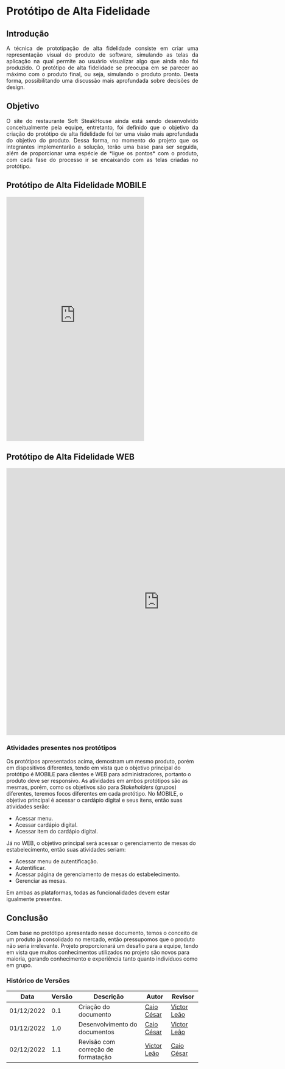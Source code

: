 # Protótipo de Alta Fidelidade

## Introdução

<p align="justify">
A técnica de prototipação de alta fidelidade consiste em criar uma representação visual do produto de software, simulando as telas da aplicação na qual permite ao usuário visualizar algo que ainda não foi produzido. O protótipo de alta fidelidade se preocupa em se parecer ao máximo com o produto final, ou seja, simulando o produto pronto. Desta forma, possibilitando uma discussão mais aprofundada sobre decisões de design.
</p>

## Objetivo

<p align="justify">
O site do restaurante Soft SteakHouse ainda está sendo desenvolvido conceitualmente pela equipe, entretanto, foi definido que o objetivo da criação do protótipo de alta fidelidade foi ter uma visão mais aprofundada do objetivo do produto. Dessa forma, no momento do projeto que os integrantes implementarão a solução, terão uma base para ser seguida, além de proporcionar uma espécie de *ligue os pontos* com o produto, com cada fase do processo ir se encaixando com as telas criadas no protótipo.
</p>

## Protótipo de Alta Fidelidade MOBILE

<iframe style="border: 1px solid rgba(0, 0, 0, 0.1);" width="360" height="640" src="https://www.figma.com/embed?embed_host=share&url=https%3A%2F%2Fwww.figma.com%2Fproto%2FyijWr243Zkrfi5bfoOLTcG%2FSoft-SteakHouse%3Fnode-id%3D19%253A8%26scaling%3Dscale-down%26page-id%3D0%253A1%26starting-point-node-id%3D19%253A8" allowfullscreen></iframe>

## Protótipo de Alta Fidelidade WEB

<iframe style="border: 1px solid rgba(0, 0, 0, 0.1);" width="800" height="700" src="https://www.figma.com/embed?embed_host=share&url=https%3A%2F%2Fwww.figma.com%2Fproto%2F6VCkdozArF1usDvjOoTq19%2FUntitled%3Fnode-id%3D1%253A20%26scaling%3Dmin-zoom%26page-id%3D0%253A1%26starting-point-node-id%3D1%253A20" allowfullscreen></iframe>

### Atividades presentes nos protótipos

Os protótipos apresentados acima, demostram um mesmo produto, porém em dispositivos diferentes, tendo em vista que o objetivo principal do protótipo é MOBILE para clientes e WEB para administradores, portanto o produto deve ser responsivo. As atividades em ambos protótipos são as mesmas, porém, como os objetivos são para *Stakeholders* (grupos) diferentes, teremos focos diferentes em cada protótipo. No MOBILE, o objetivo principal é acessar o cardápio digital e seus itens, então suas atividades serão:

* Acessar menu.
* Acessar cardápio digital.
* Acessar item do cardápio digital.

Já no WEB, o objetivo principal será acessar o gerenciamento de mesas do estabelecimento, então suas atividades seriam:

* Acessar menu de autentificação.
* Autentificar.
* Acessar página de gerenciamento de mesas do estabelecimento.
* Gerenciar as mesas.

Em ambas as plataformas, todas as funcionalidades devem estar igualmente presentes.

## Conclusão

Com base no protótipo apresentado nesse documento, temos o conceito de um produto já consolidado no mercado, então pressupomos que o produto não seria irrelevante. Projeto proporcionará um desafio para a equipe, tendo em vista que muitos conhecimentos utilizados no projeto são novos para maioria, gerando conhecimento e experiência tanto quanto indivíduos como em grupo.

### Histórico de Versões

| Data  | Versão | Descrição | Autor | Revisor |
| --- | --- | --- | --- | --- |
| 01/12/2022 | 0.1 | Criação do documento | [Caio César](https://github.com/oCaioOliveira) | [Victor Leão](https://github.com/victorleaoo) |
| 01/12/2022 | 1.0 | Desenvolvimento do documentos | [Caio César](https://github.com/oCaioOliveira) | [Victor Leão](https://github.com/victorleaoo) |
| 02/12/2022 | 1.1 | Revisão com correção de formatação | [Victor Leão](https://github.com/victorleaoo) | [Caio César](https://github.com/oCaioOliveira) |
